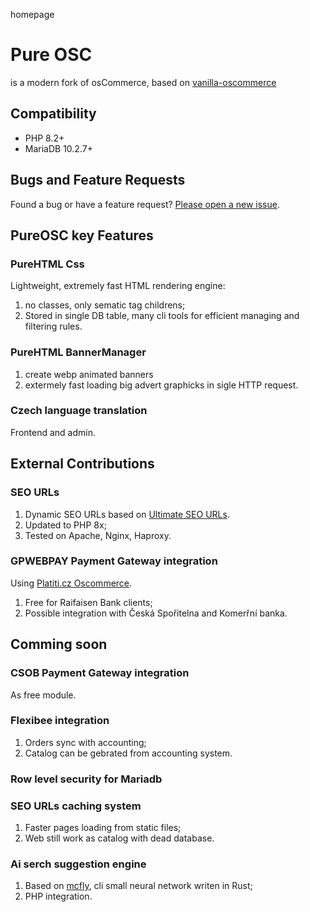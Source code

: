 homepage
# Pure OSC
is a modern fork of osCommerce, based on [vanilla-oscommerce](https://github.com/ruden/vanilla-oscommerce/)

Compatibility
-------------

* PHP  8.2+
* MariaDB 10.2.7+

Bugs and Feature Requests
-------------------------

Found a bug or have a feature request? [Please open a new issue](https://github.com/PureHTML/pureosc/issues/new).

PureOSC key Features
------------------------

### PureHTML Css
Lightweight, extremely fast HTML rendering engine:

1. no classes, only sematic tag childrens;
2. Stored in single DB table, many cli tools for efficient managing and filtering rules.

### PureHTML BannerManager

1. create webp animated banners
2. extermely fast loading big advert graphicks in sigle HTTP request.

### Czech language translation

Frontend and admin.

External Contributions
---------------------------

### SEO URLs
1. Dynamic SEO URLs based on [Ultimate SEO URLs](https://old.oscommerce.com/36rDo&ultimate-seo-urls).
2. Updated to PHP 8x;
3. Tested on Apache, Nginx, Haproxy.

### GPWEBPAY Payment Gateway integration
Using [Platiti.cz Oscommerce](https://www.platiti.cz/ZenCart-a.php).

1. Free for Raifaisen Bank clients;
2. Possible integration with Česká Spořitelna and Komerřní banka.


Comming soon
------------------

### CSOB Payment Gateway integration
As free module.

### Flexibee integration

1. Orders sync with accounting;
2. Catalog can be gebrated from accounting system.

### Row level security for Mariadb

### SEO URLs caching system

1. Faster pages loading from static files;
2. Web still work as catalog with dead database.

### Ai serch suggestion engine

1. Based on  [mcfly](https://github.com/cantino/mcfly), cli small neural network writen in Rust;
2. PHP integration.

